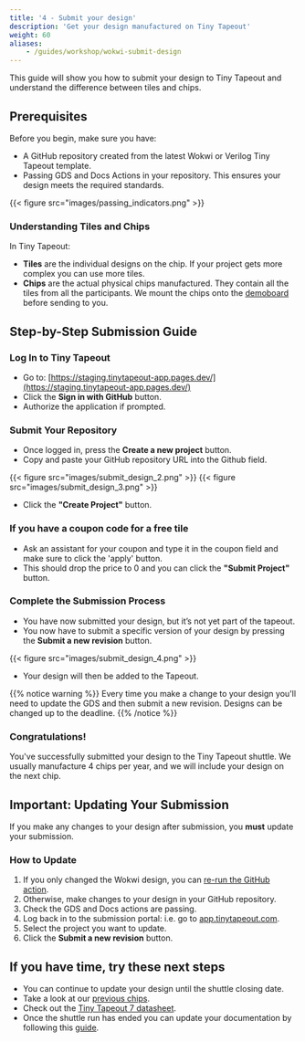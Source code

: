 ```yaml
---
title: '4 - Submit your design'
description: 'Get your design manufactured on Tiny Tapeout'
weight: 60
aliases:
    - /guides/workshop/wokwi-submit-design
---
```


This guide will show you how to submit your design to Tiny Tapeout and understand the difference between tiles and chips.

## Prerequisites

Before you begin, make sure you have:

* A GitHub repository created from the latest Wokwi or Verilog Tiny Tapeout template.
* Passing GDS and Docs Actions in your repository. This ensures your design meets the required standards.

{{< figure src="images/passing_indicators.png" >}}

### Understanding Tiles and Chips

In Tiny Tapeout:

* **Tiles** are the individual designs on the chip. If your project gets more complex you can use more tiles.
* **Chips** are the actual physical chips manufactured. They contain all the tiles from all the participants. We mount the chips onto the [demoboard](/specs/pcb) before sending to you.

## Step-by-Step Submission Guide

### Log In to Tiny Tapeout

<!-- * Go to: [https://app.tinytapeout.com/projects/create](https://app.tinytapeout.com/projects/create) -->
* Go to: [https://staging.tinytapeout-app.pages.dev/](https://staging.tinytapeout-app.pages.dev/)
* Click the **Sign in with GitHub** button.
* Authorize the application if prompted.

### Submit Your Repository

* Once logged in, press the **Create a new project** button.
* Copy and paste your GitHub repository URL into the Github field.

{{< figure src="images/submit_design_2.png" >}}
{{< figure src="images/submit_design_3.png" >}}

* Click the **"Create Project"** button.

### If you have a coupon code for a free tile

* Ask an assistant for your coupon and type it in the coupon field and make sure to click the 'apply' button.
* This should drop the price to 0 and you can click the **"Submit Project"** button.

### Complete the Submission Process

* You have now submitted your design, but it’s not yet part of the tapeout. 
* You now have to submit a specific version of your design by pressing the **Submit a new revision** button.

{{< figure src="images/submit_design_4.png" >}}

* Your design will then be added to the Tapeout.
  
{{% notice warning %}}
Every time you make a change to your design you'll need to update the GDS and then submit a new revision. Designs can be changed up to the deadline.
{{% /notice %}}

### Congratulations!

You've successfully submitted your design to the Tiny Tapeout shuttle. We usually manufacture 4 chips per year, and we will include your design on the next chip.

## Important: Updating Your Submission

If you make any changes to your design after submission, you **must** update your submission.

### How to Update

1. If you only changed the Wokwi design, you can [re-run the GitHub action](/guides/wokwi-to-gds/#tips).
1. Otherwise, make changes to your design in your GitHub repository.
1. Check the GDS and Docs actions are passing.
1. Log back in to the submission portal: i.e. go to [app.tinytapeout.com](https://app.tinytapeout.com).
1. Select the project you want to update.
1. Click the **Submit a new revision** button.

## If you have time, try these next steps

* You can continue to update your design until the shuttle closing date.
* Take a look at our [previous chips](https://tinytapeout.com/chips/).
* Check out the [Tiny Tapeout 7 datasheet](https://tinytapeout.github.io/tinytapeout-07/datasheet.pdf).
* Once the shuttle run has ended you can update your documentation by following this [guide](/guides/documentation).
